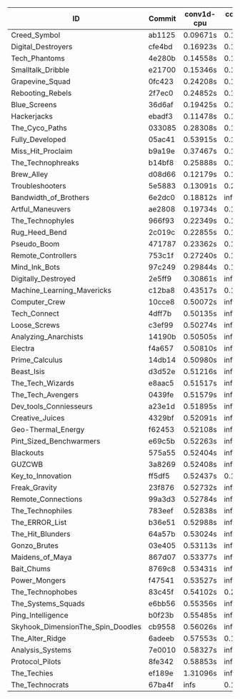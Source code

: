 |ID|Commit|conv1d-cpu|conv1d-gpu|DWSPConv2D-gpu|gemm-gpu|avg|
|-|-|-|-|-|-|-|
|Creed_Symbol|ab1125|0.09671s|0.11406s|3.07789s|1.85168s|1.28508s|
|Digital_Destroyers|cfe4bd|0.16923s|0.12628s|2.99652s|2.05398s|1.33650s|
|Tech_Phantoms|4e280b|0.14558s|0.14948s|3.04933s|2.07327s|1.35441s|
|Smalltalk_Dribble|e21700|0.15346s|0.13061s|3.08930s|2.06370s|1.35927s|
|Grapevine_Squad|0fc423|0.24208s|0.16068s|3.18906s|1.91475s|1.37664s|
|Rebooting_Rebels|2f7ec0|0.24852s|0.12711s|3.11449s|2.08569s|1.39395s|
|Blue_Screens|36d6af|0.19425s|0.13852s|3.06855s|2.28514s|1.42162s|
|Hackerjacks|ebadf3|0.11478s|0.14519s|3.53453s|1.93296s|1.43187s|
|The_Cyco_Paths|033085|0.28308s|0.16831s|3.44610s|2.14668s|1.51104s|
|Fully_Developed|05ac41|0.53915s|0.16736s|3.54389s|2.45908s|1.67737s|
|Miss_Hit_Proclaim|b9a19e|0.37467s|0.16307s|3.03344s|3.39362s|1.74120s|
|The_Technophreaks|b14bf8|0.25888s|0.12615s|3.48852s|4.98514s|2.21467s|
|Brew_Alley|d08d66|0.12179s|0.13253s|infs|4.68945s|infs|
|Troubleshooters|5e5883|0.13091s|0.20467s|infs|2.46730s|infs|
|Bandwidth_of_Brothers|6e2dc0|0.18812s|infs|infs|2.48629s|infs|
|Artful_Maneuvers|ae2808|0.19734s|0.13866s|infs|4.51900s|infs|
|The_Technophyles|966f93|0.22349s|0.10929s|infs|2.44054s|infs|
|Rug_Heed_Bend|2c019c|0.22855s|0.13729s|infs|2.25827s|infs|
|Pseudo_Boom|471787|0.23362s|0.14064s|infs|4.57004s|infs|
|Remote_Controllers|753c1f|0.27240s|0.16479s|infs|4.56603s|infs|
|Mind_Ink_Bots|97c249|0.29844s|0.16507s|3.48953s|infs|infs|
|Digitally_Destroyed|2e5ff9|0.30861s|infs|infs|4.58862s|infs|
|Machine_Learning_Mavericks|c12ba8|0.43517s|0.13749s|infs|3.95274s|infs|
|Computer_Crew|10cce8|0.50072s|infs|infs|4.66144s|infs|
|Tech_Connect|4dff7b|0.50135s|infs|infs|4.61616s|infs|
|Loose_Screws|c3ef99|0.50274s|infs|infs|4.79443s|infs|
|Analyzing_Anarchists|14190b|0.50505s|infs|infs|4.83753s|infs|
|Electra|f4a657|0.50810s|infs|infs|4.73234s|infs|
|Prime_Calculus|14db14|0.50980s|infs|infs|4.56921s|infs|
|Beast_Isis|d3d52e|0.51216s|infs|infs|4.55603s|infs|
|The_Tech_Wizards|e8aac5|0.51517s|infs|infs|4.59387s|infs|
|The_Tech_Avengers|0439fe|0.51579s|infs|infs|4.60797s|infs|
|Dev_tools_Conniesseurs|a23e1d|0.51895s|infs|infs|4.66372s|infs|
|Creative_Juices|4329bf|0.52091s|infs|infs|4.62319s|infs|
|Geo-Thermal_Energy|f62453|0.52108s|infs|infs|4.54963s|infs|
|Pint_Sized_Benchwarmers|e69c5b|0.52263s|infs|infs|4.55218s|infs|
|Blackouts|575a55|0.52404s|infs|infs|4.63726s|infs|
|GUZCWB|3a8269|0.52408s|infs|infs|4.60970s|infs|
|Key_to_Innovation|ff5df5|0.52437s|0.16145s|infs|4.59486s|infs|
|Freak_Gravity|23f876|0.52732s|infs|infs|4.53647s|infs|
|Remote_Connections|99a3d3|0.52784s|infs|infs|4.63568s|infs|
|The_Technophiles|783eef|0.52838s|infs|infs|4.76088s|infs|
|The_ERROR_List|b36e51|0.52988s|infs|infs|4.87118s|infs|
|The_Hit_Blunders|64a57b|0.53024s|infs|infs|4.79716s|infs|
|Gonzo_Brutes|03e405|0.53113s|infs|infs|4.60589s|infs|
|Maidens_of_Maya|867d07|0.53377s|infs|infs|4.66513s|infs|
|Bait_Chums|8769c8|0.53431s|infs|infs|4.87108s|infs|
|Power_Mongers|f47541|0.53527s|infs|infs|4.76929s|infs|
|The_Technophobes|83c45f|0.54102s|0.29531s|infs|4.76182s|infs|
|The_Systems_Squads|e6bb56|0.55356s|infs|infs|4.94368s|infs|
|Ping_Intelligence|b0f23b|0.55485s|infs|infs|4.85663s|infs|
|Skyhook_DimensionThe_Spin_Doodles|cb9558|0.56026s|infs|infs|4.89163s|infs|
|The_Alter_Ridge|6adeeb|0.57553s|0.14392s|infs|4.60524s|infs|
|Analysis_Systems|7e0010|0.58327s|infs|infs|4.74259s|infs|
|Protocol_Pilots|8fe342|0.58853s|infs|infs|4.83789s|infs|
|The_Techies|ef189e|1.31096s|infs|infs|4.91465s|infs|
|The_Technocrats|67ba4f|infs|0.15578s|3.50138s|5.93495s|infs|
